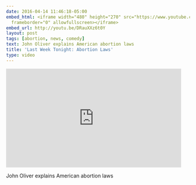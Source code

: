 ```yaml
---
date: 2016-04-14 11:46:18-05:00
embed_html: <iframe width="480" height="270" src="https://www.youtube.com/embed/DRauXXz6t0Y?feature=oembed"
  frameborder="0" allowfullscreen></iframe>
embed_url: http://youtu.be/DRauXXz6t0Y
layout: post
tags: [abortion, news, comedy]
text: John Oliver explains American abortion laws
title: 'Last Week Tonight: Abortion Laws'
type: video
---
```

<iframe width="480" height="270" src="https://www.youtube.com/embed/DRauXXz6t0Y?feature=oembed" frameborder="0" allowfullscreen></iframe>

John Oliver explains American abortion laws